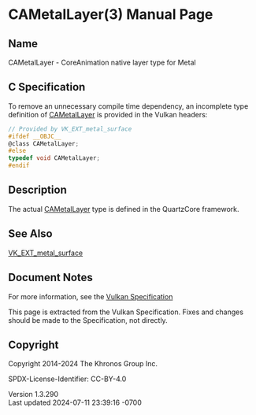 # CAMetalLayer(3) Manual Page

## Name

CAMetalLayer - CoreAnimation native layer type for Metal



## <a href="#_c_specification" class="anchor"></a>C Specification

To remove an unnecessary compile time dependency, an incomplete type
definition of [CAMetalLayer](https://registry.khronos.org/vulkan/specs/1.3-extensions/man/html/CAMetalLayer.html) is provided in the
Vulkan headers:

``` c
// Provided by VK_EXT_metal_surface
#ifdef __OBJC__
@class CAMetalLayer;
#else
typedef void CAMetalLayer;
#endif
```

## <a href="#_description" class="anchor"></a>Description

The actual [CAMetalLayer](https://registry.khronos.org/vulkan/specs/1.3-extensions/man/html/CAMetalLayer.html) type is defined in the
QuartzCore framework.

## <a href="#_see_also" class="anchor"></a>See Also

[VK_EXT_metal_surface](https://registry.khronos.org/vulkan/specs/1.3-extensions/man/html/VK_EXT_metal_surface.html)

## <a href="#_document_notes" class="anchor"></a>Document Notes

For more information, see the <a
href="https://registry.khronos.org/vulkan/specs/1.3-extensions/html/vkspec.html#CAMetalLayer"
target="_blank" rel="noopener">Vulkan Specification</a>

This page is extracted from the Vulkan Specification. Fixes and changes
should be made to the Specification, not directly.

## <a href="#_copyright" class="anchor"></a>Copyright

Copyright 2014-2024 The Khronos Group Inc.

SPDX-License-Identifier: CC-BY-4.0

Version 1.3.290  
Last updated 2024-07-11 23:39:16 -0700
